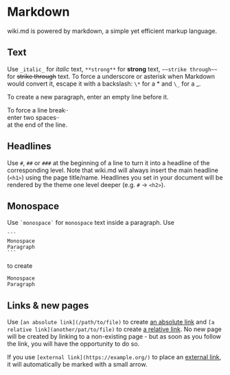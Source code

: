 # Markdown

wiki.md is powered by markdown, a simple yet efficient markup language.

## Text

Use `_italic_` for _italic_ text, `**strong**` for **strong** text, `~~strike through~~` for ~~strike through~~ text. To force a underscore or asterisk when Markdown would convert it, escape it with a backslash: `\*` for a \* and `\_` for a \_.

To create a new paragraph, enter an empty line before it.

To force a line break··  
enter two spaces··  
at the end of the line.

## Headlines

Use `#`, `##` or `###` at the beginning of a line to turn it into a headline of the corresponding level. Note that wiki.md will always insert the main headline (`<h1>`) using the page title/name. Headlines you set in your document will be rendered by the theme one level deeper (e.g. `#` -> `<h2>`).

## Monospace

Use `` `monospace` `` for `monospace` text inside a paragraph. Use

````
```
Monospace
Paragraph
```
````

to create

```
Monospace
Paragraph
```

## Links & new pages

Use `[an absolute link](/path/to/file)` to create [an absolute link](/path/to/file) and `[a relative link](another/pat/to/file)` to create [a relative link](another/pat/to/file). No new page will be created by linking to a non-existing page - but as soon as you follow the link, you will have the opportunity to do so.

If you use `[external link](https://example.org/)` to place an [external link](https://example.org/), it will automatically be marked with a small arrow.
